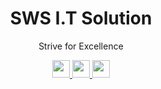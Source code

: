 <div align="center">
    <h1>SWS I.T Solution</h1>
    <p>Strive for Excellence</p>
    <div>
        <a href="https://www.swstechno.com" target="_blank">
            <img src="https://img.shields.io/static/v1?message=Website&label=&color=E8E8E8&logoColor=black&labelColor=&style=for-the-badge" height="28" />
        </a>
        <a href="https://www.facebook.com/swstechno" target="_blank">
            <img src="https://img.shields.io/static/v1?message=Facebook&label=&color=1877F2&logoColor=white&labelColor=&style=for-the-badge" height="28" />
        </a>
        <a href="https://www.instagram.com/swstechno" target="_blank">
            <img src="https://img.shields.io/static/v1?message=Instagram&label=&color=E4405F&logoColor=white&labelColor=&style=for-the-badge" height="28" />
        </a>
    </div>
</div>
